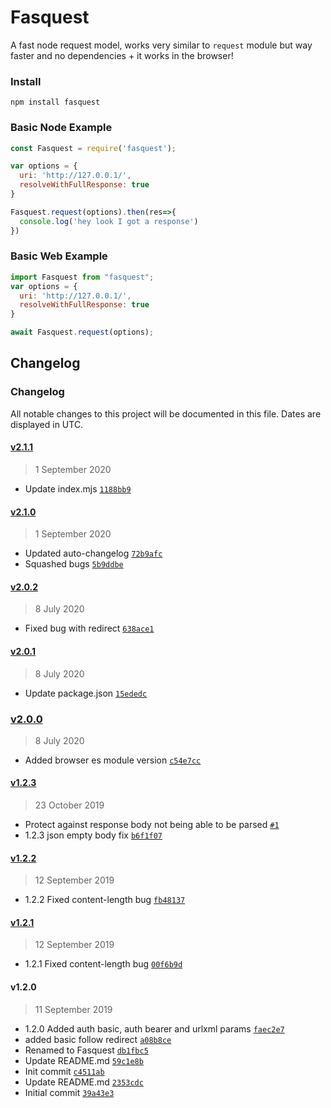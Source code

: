 # Fasquest
A fast node request model, works very similar to `request` module but way faster and no dependencies + it works in the browser!

### Install
```
npm install fasquest
```

### Basic Node Example
```js
const Fasquest = require('fasquest');

var options = {
  uri: 'http://127.0.0.1/',
  resolveWithFullResponse: true
}

Fasquest.request(options).then(res=>{
  console.log('hey look I got a response')
})


```

### Basic Web Example
```js
import Fasquest from "fasquest";
var options = {
  uri: 'http://127.0.0.1/',
  resolveWithFullResponse: true
}

await Fasquest.request(options);


```


## Changelog

### Changelog

All notable changes to this project will be documented in this file. Dates are displayed in UTC.

#### [v2.1.1](https://github.com/Phara0h/Fasquest/compare/v2.1.0...v2.1.1)

> 1 September 2020

- Update index.mjs [`1188bb9`](https://github.com/Phara0h/Fasquest/commit/1188bb9c74d4b61ad02ade54d39f294b00b34c02)

#### [v2.1.0](https://github.com/Phara0h/Fasquest/compare/v2.0.2...v2.1.0)

> 1 September 2020

- Updated auto-changelog [`72b9afc`](https://github.com/Phara0h/Fasquest/commit/72b9afc6bac292d71710877404a71cc43affa1e7)
- Squashed bugs [`5b9ddbe`](https://github.com/Phara0h/Fasquest/commit/5b9ddbea551159b970707cc7d72e8d6057e5edb5)

#### [v2.0.2](https://github.com/Phara0h/Fasquest/compare/v2.0.1...v2.0.2)

> 8 July 2020

- Fixed bug with redirect [`638ace1`](https://github.com/Phara0h/Fasquest/commit/638ace1883f9ead950e7eac61cc904f168fb394c)

#### [v2.0.1](https://github.com/Phara0h/Fasquest/compare/v2.0.0...v2.0.1)

> 8 July 2020

- Update package.json [`15ededc`](https://github.com/Phara0h/Fasquest/commit/15ededcbb5a7e75a3121c23e824a9e98aace2d0c)

### [v2.0.0](https://github.com/Phara0h/Fasquest/compare/v1.2.3...v2.0.0)

> 8 July 2020

- Added browser es module version [`c54e7cc`](https://github.com/Phara0h/Fasquest/commit/c54e7ccdf57f784507c3a5f9f7e87c374fcc6b44)

#### [v1.2.3](https://github.com/Phara0h/Fasquest/compare/v1.2.2...v1.2.3)

> 23 October 2019

- Protect against response body not being able to be parsed [`#1`](https://github.com/Phara0h/Fasquest/pull/1)
- 1.2.3 json empty body fix [`b6f1f07`](https://github.com/Phara0h/Fasquest/commit/b6f1f0744775ea436048617edbe318a7777cf765)

#### [v1.2.2](https://github.com/Phara0h/Fasquest/compare/v1.2.1...v1.2.2)

> 12 September 2019

- 1.2.2 Fixed content-length bug [`fb48137`](https://github.com/Phara0h/Fasquest/commit/fb481374c1779fcaac886ba5aabb77fe3cb9cfaf)

#### [v1.2.1](https://github.com/Phara0h/Fasquest/compare/v1.2.0...v1.2.1)

> 12 September 2019

- 1.2.1 Fixed content-length bug [`00f6b9d`](https://github.com/Phara0h/Fasquest/commit/00f6b9db1405e655d2300948745a486acf305e95)

#### v1.2.0

> 11 September 2019

- 1.2.0 Added auth basic, auth bearer and urlxml params [`faec2e7`](https://github.com/Phara0h/Fasquest/commit/faec2e7c3610dce6afed15c541a6a680922fb059)
- added basic follow redirect [`a08b8ce`](https://github.com/Phara0h/Fasquest/commit/a08b8cec801265c5d6c4ac2d01ab82804be20373)
- Renamed to Fasquest [`db1fbc5`](https://github.com/Phara0h/Fasquest/commit/db1fbc51d2e866979e1061b6aff67157254506fe)
- Update README.md [`59c1e8b`](https://github.com/Phara0h/Fasquest/commit/59c1e8b2d0b9da2646c21f638ed632fd37a36b67)
- Init commit [`c4511ab`](https://github.com/Phara0h/Fasquest/commit/c4511ab8c6be5cd1629fa0a83a59cb310fb9c7d9)
- Update README.md [`2353cdc`](https://github.com/Phara0h/Fasquest/commit/2353cdcf1f6b3abc56a46959da8901d9de973706)
- Initial commit [`39a43e3`](https://github.com/Phara0h/Fasquest/commit/39a43e342161ce97f492a30169c446b29d5f3bf7)


